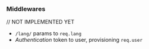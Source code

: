 ### Middlewares

// NOT IMPLEMENTED YET
* `/lang/` params to `req.lang`
* *Authentication* token to user, provisioning `req.user`